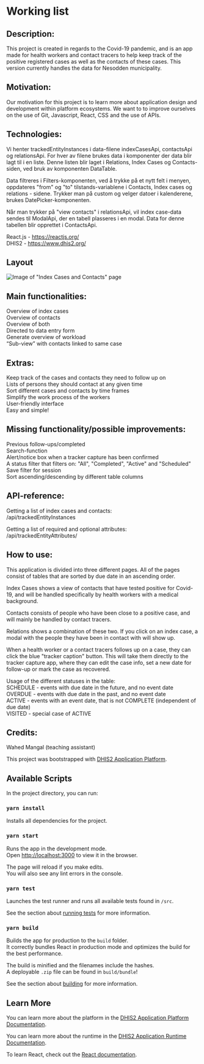 # Working list 

## Description: 
This project is created in regards to the Covid-19 pandemic, and is an app made for health workers and contact tracers to help keep track of the positive registered cases as well as the contacts of these cases. This version currently handles the data for Nesodden municipality. 

## Motivation: 
Our motivation for this project is to learn more about application design and development within platform ecosystems.
We want to to improve ourselves on the use of Git, Javascript, React, CSS and the use of APIs. 

## Technologies: 
Vi henter trackedEntityInstances i data-filene indexCasesApi, contactsApi og relationsApi. For hver av filene brukes data i komponenter der data blir lagt til i en liste. Denne listen blir laget i Relations, Index Cases og Contacts-siden, ved bruk av komponenten DataTable. 

Data filtreres i Filters-komponenten, ved å trykke på et nytt felt i menyen, oppdateres "from" og "to" tilstands-variablene i Contacts, Index cases og relations - sidene. Trykker man på custom og velger datoer i kalenderene, brukes DatePicker-komponenten. 

Når man trykker på "view contacts" i relationsApi, vil index case-data sendes til ModalApi, der en tabell plasseres i en modal. Data for denne tabellen blir opprettet i ContactsApi. 

React.js - https://reactjs.org/  
DHIS2 - https://www.dhis2.org/

## Layout
![Image of "Index Cases and Contacts" page](https://i.imgur.com/lI7dkXQ.png)


## Main functionalities:  
Overview of index cases  
Overview of contacts  
Overview of both  
Directed to data entry form   
Generate overview of workload  
“Sub-view” with contacts linked to same case  

## Extras: 
Keep track of the cases and contacts they need to follow up on  
Lists of persons they should contact at any given time  
Sort different cases and contacts by time frames  
Simplify the work process of the workers  
User-friendly interface  
Easy and simple!   

## Missing functionality/possible improvements: 
Previous follow-ups/completed  
Search-function  
Alert/notice box when a tracker capture has been confirmed  
A status filter that filters on: "All", "Completed", "Active" and "Scheduled"  
Save filter for session  
Sort ascending/descending by different table columns

## API-reference: 
Getting a list of index cases and contacts:  
/api/trackedEntityInstances

Getting a list of required and optional attributes:  
/api/trackedEntityAttributes/

## How to use: 
This application is divided into three different pages. All of the pages consist of tables that are sorted by due date in an ascending order.

Index Cases shows a view of contacts that have tested positive for Covid-19, and will be handled specifically by health workers with a medical background.  

Contacts consists of people who have been close to a positive case, and will mainly be handled by contact tracers.  

Relations shows a combination of these two. If you click on an index case, a modal with the people they have been in contact with will show up.  

When a health worker or a contact tracers follows up on a case, they can click the blue "tracker caption" button. This will take them directly to the tracker capture app, where they can edit the case info, set a new date for follow-up or mark the case as recovered. 

Usage of the different statuses in the table:<br />
SCHEDULE - events with due date in the future, and no event date<br />
OVERDUE - events with due date in the past, and no event date<br />
ACTIVE - events with an event date, that is not COMPLETE (independent of due date)<br />
VISITED - special case of ACTIVE


## Credits: 
Wahed Mangal (teaching assistant)

This project was bootstrapped with [DHIS2 Application Platform](https://github.com/dhis2/app-platform).

## Available Scripts

In the project directory, you can run:

### `yarn install`

Installs all dependencies for the project. 

### `yarn start`

Runs the app in the development mode.<br />
Open [http://localhost:3000](http://localhost:3000) to view it in the browser.

The page will reload if you make edits.<br />
You will also see any lint errors in the console.

### `yarn test`

Launches the test runner and runs all available tests found in `/src`.<br />

See the section about [running tests](https://platform.dhis2.nu/#/scripts/test) for more information.

### `yarn build`

Builds the app for production to the `build` folder.<br />
It correctly bundles React in production mode and optimizes the build for the best performance.

The build is minified and the filenames include the hashes.<br />
A deployable `.zip` file can be found in `build/bundle`!

See the section about [building](https://platform.dhis2.nu/#/scripts/build) for more information.

## Learn More

You can learn more about the platform in the [DHIS2 Application Platform Documentation](https://platform.dhis2.nu/).

You can learn more about the runtime in the [DHIS2 Application Runtime Documentation](https://runtime.dhis2.nu/).

To learn React, check out the [React documentation](https://reactjs.org/).
